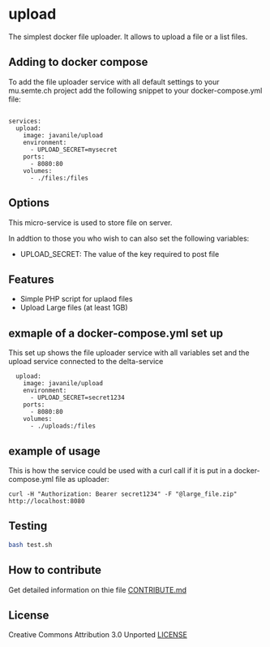 # upload

The simplest docker file uploader. It allows to upload a file or a list files.

## Adding to docker compose
To add the file uploader service with all default settings to your mu.semte.ch project add the following snippet to your docker-compose.yml file:
```

services:
  upload:
    image: javanile/upload
    environment:
      - UPLOAD_SECRET=mysecret
    ports:
      - 8080:80
    volumes:
      - ./files:/files
```

## Options
This micro-service is used to store file on server.

In addtion to those you who wish to can also set the following variables:
* UPLOAD_SECRET: The value of the key required to post file

## Features

- Simple PHP script for uplaod files
- Upload Large files (at least 1GB)

## exmaple of a docker-compose.yml set up
This set up shows the file uploader service with all variables set and the upload service connected to the delta-service
```
  upload:
    image: javanile/upload
    environment:
      - UPLOAD_SECRET=secret1234
    ports:
      - 8080:80
    volumes:
      - ./uploads:/files
```

## example of usage
This is how the service could be used with a curl call if it is put in a docker-compose.yml file as uploader:
```
curl -H "Authorization: Bearer secret1234" -F "@large_file.zip" http://localhost:8080
```

## Testing

```bash
bash test.sh
```

## How to contribute

Get detailed information on thie file [CONTRIBUTE.md](CONTRIBUTE.md)

## License

Creative Commons Attribution 3.0 Unported [LICENSE](LICENSE)

